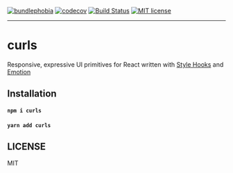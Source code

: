 [![bundlephobia](https://img.shields.io/bundlephobia/minzip/curls?style=plastic)](https://bundlephobia.com/result?p=curls)
[![codecov](https://codecov.io/gh/jaredLunde/curls/branch/master/graph/badge.svg)](https://codecov.io/gh/jaredLunde/curls)
[![Build Status](https://travis-ci.org/jaredLunde/curls.svg?branch=master)](https://travis-ci.org/jaredLunde/curls)
[![MIT license](https://img.shields.io/badge/License-MIT-blue.svg)](https://lbesson.mit-license.org/)

---

# curls
Responsive, expressive  UI primitives for React written with [Style Hooks](https://style-hooks.jaredlunde.com) and [Emotion](https://github.com/emotion-js/emotion)

## Installation
#### `npm i curls`
#### `yarn add curls`

## LICENSE
MIT